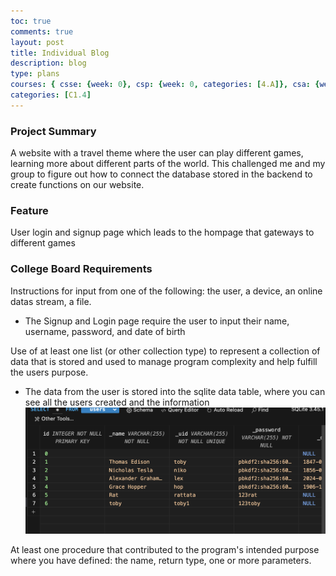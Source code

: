 ```yaml
---
toc: true
comments: true
layout: post
title: Individual Blog
description: blog
type: plans
courses: { csse: {week: 0}, csp: {week: 0, categories: [4.A]}, csa: {week: 0} }
categories: [C1.4]
---
```


### Project Summary
A website with a travel theme where the user can play different games, learning more about different parts of the world. This challenged me and my group to figure out how to connect the database stored in the backend to create functions on our website.

### Feature
User login and signup page which leads to the hompage that gateways to different games

### College Board Requirements
Instructions for input from one of the following: the user, a device, an online datas stream, a file.
- The Signup and Login page require the user to input their name, username, password, and date of birth

Use of at least one list (or other collection type) to represent a collection of data that is stored and used to manage program complexity and help fulfill the users purpose.
- The data from the user is stored into the sqlite data table, where you can see all the users created and the information
![Alt text](images/sqlite-screenshot.png)

At least one procedure that contributed to the program's intended purpose where you have defined: the name, return type, one or more parameters.